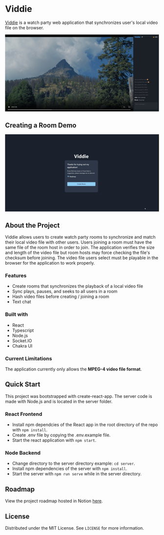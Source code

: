 # Viddie

[Viddie](https://viddie-alpha.netlify.com) is a watch party web application that synchronizes user's local video file on the browser. 

![Screenshot](./public/screenshots/demo_picture.png)

## Creating a Room Demo

![Creating a room demo](./public/screenshots/creating_demo.gif)

## About the Project

 Viddie allows users to create watch party rooms to synchronize and match their local video file with other users. Users joining a room must have the same file of the room host in order to join. The application verifies the size and length of the video file but room hosts may force checking the file's checksum before joining. The video file users select must be playable in the browser for the application to work properly.

### Features

 - Create rooms that synchronizes the playback of a local video file
 - Sync plays, pauses, and seeks to all users in a room
 - Hash video files before creating / joining a room
 - Text chat

### Built with

 - React
 - Typescript
 - Node.js
 - Socket.IO
 - Chakra UI

### Current Limitations
The application currently only allows the **MPEG-4 video file format**.

## Quick Start
This project was bootstrapped with create-react-app. The server code is made with Node.js and is located in the server folder.

### React Frontend
 - Install npm dependcies of the React app in the root directory of the repo with `npm install`.
 - Create .env file by copying the .env.example file.
 - Start the react application with `npm start`.

 ### Node Backend
 - Change directory to the server directory  example: `cd server`.
 - Install npm dependencies of the server with `npm install`.
 - Start the server with `npm run serve` while in the server directory.


## Roadmap
View the project roadmap hosted in Notion [here](https://volume-internet-destination-durock-elementary.notion.site/Roadmap-ef7c028132274b49b84f6a0df1531719).

## License

Distributed under the MIT License. See `LICENSE` for more information.